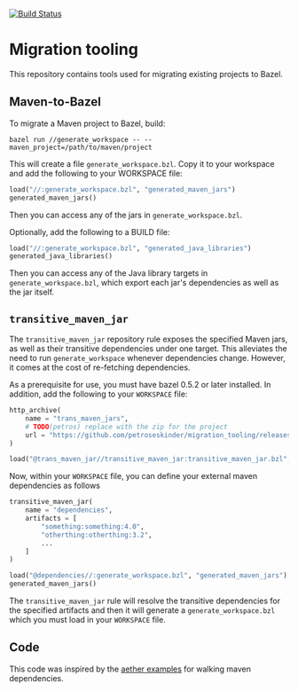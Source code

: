 [![Build Status](http://ci.bazel.io/buildStatus/icon?job=migration-tooling)](http://ci.bazel.io/job/migration-tooling)

# Migration tooling

This repository contains tools used for migrating existing projects to Bazel.

## Maven-to-Bazel

To migrate a Maven project to Bazel, build:

```
bazel run //generate_workspace -- --maven_project=/path/to/maven/project
```

This will create a file `generate_workspace.bzl`. Copy it to your workspace
and add the following to your WORKSPACE file:

``` python
load("//:generate_workspace.bzl", "generated_maven_jars")
generated_maven_jars()
```

Then you can access any of the jars in `generate_workspace.bzl`.

Optionally, add the following to a BUILD file:

``` python
load("//:generate_workspace.bzl", "generated_java_libraries")
generated_java_libraries()
```

Then you can access any of the Java library targets in `generate_workspace.bzl`,
which export each jar's dependencies as well as the jar itself.

## `transitive_maven_jar` 

The `transitive_maven_jar` repository rule exposes the specified Maven jars, as well as their transitive dependencies under one target. This alleviates the need to run
`generate_workspace` whenever dependencies change. However, it comes at the cost of re-fetching dependencies.

As a prerequisite for use, you must have bazel 0.5.2 or later installed. In addition, add the following to your `WORKSPACE` file: 

```python
http_archive(
	name = "trans_maven_jars",
	# TODO(petros) replace with the zip for the project
	url = "https://github.com/petroseskinder/migration_tooling/releases/download/test/generate_workspace_deploy.jar",
)

load("@trans_maven_jar//transitive_maven_jar:transitive_maven_jar.bzl", "transitive_maven_jar")

```

Now, within your `WORKSPACE` file, you can define your external maven dependencies as follows

```python
transitive_maven_jar(
	name = "dependencies",
	artifacts = [
		"something:something:4.0",
		"otherthing:otherthing:3.2",
		...
	]
)

load("@dependencies//:generate_workspace.bzl", "generated_maven_jars")
generated_maven_jars()
```
The `transitive_maven_jar` rule will resolve the transitive dependencies for the specified artifacts and then it will generate a `generate_workspace.bzl` which you must load in your `WORKSPACE` file.

## Code
This code was inspired by the [aether examples](https://github.com/eclipse/aether-demo/blob/322fa556494335faaf3ad3b7dbe8f89aaaf6222d/aether-demo-snippets/src/main/java/org/eclipse/aether/examples/GetDependencyTree.java) for walking maven dependencies.
